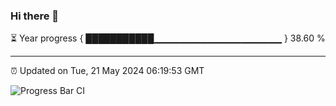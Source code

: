 ### Hi there 👋

⏳ Year progress { ███████████▁▁▁▁▁▁▁▁▁▁▁▁▁▁▁▁▁▁▁ } 38.60 %

---

⏰ Updated on Tue, 21 May 2024 06:19:53 GMT

![Progress Bar CI](https://github.com/liununu/liununu/workflows/Progress%20Bar%20CI/badge.svg)
